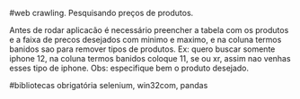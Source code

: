 #web crawling. Pesquisando preços de produtos.

Antes de rodar aplicacão é necessário preencher a tabela com os produtos e a faixa de precos desejados com  minimo e maximo, e na coluna termos banidos sao para remover tipos de produtos. Ex: quero buscar somente iphone 12, na coluna termos banidos coloque 11, se ou xr, assim nao venhas esses tipo de iphone. Obs: especifique bem o produto desejado.
 
#bibliotecas obrigatória
selenium,
win32com,
pandas
